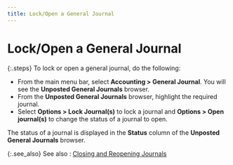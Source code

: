 ```yaml
---
title: Lock/Open a General Journal
---
```


# Lock/Open a General Journal


{:.steps}
To lock or open a general journal, do the  following:

- From the main  menu bar, select **Accounting &gt; General 
 Journal**. You will see the **Unposted 
 General Journals** browser.
- From the **Unposted General Journals** browser, highlight  the required journal.
- Select **Options &gt; Lock Journal(s)** to lock a journal and **Options 
 &gt; Open journal(s)**  to change the status of a journal to open.



The status of a journal is displayed in the **Status** column of the **Unposted General 
 Journals** browser.


{:.see_also}
See also
: [Closing  and Reopening Journals]({{site.acc_baseurl}}/purchasing/purchase-jrnl-proc/common-jrnl-proc/closing_and_reopening_journals.html)
